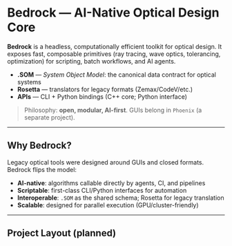# Bedrock — AI-Native Optical Design Core

**Bedrock** is a headless, computationally efficient toolkit for optical design.
It exposes fast, composable primitives (ray tracing, wave optics, tolerancing, optimization)
for scripting, batch workflows, and AI agents.

- **.SOM** — *System Object Model*: the canonical data contract for optical systems
- **Rosetta** — translators for legacy formats (Zemax/CodeV/etc.)
- **APIs** — CLI + Python bindings (C++ core; Python interface)

> Philosophy: **open, modular, AI-first**. GUIs belong in `Phoenix` (a separate project).

---

## Why Bedrock?

Legacy optical tools were designed around GUIs and closed formats. Bedrock flips the model:
- **AI-native**: algorithms callable directly by agents, CI, and pipelines
- **Scriptable**: first-class CLI/Python interfaces for automation
- **Interoperable**: `.SOM` as the shared schema; Rosetta for legacy translation
- **Scalable**: designed for parallel execution (GPU/cluster-friendly)

---

## Project Layout (planned)
